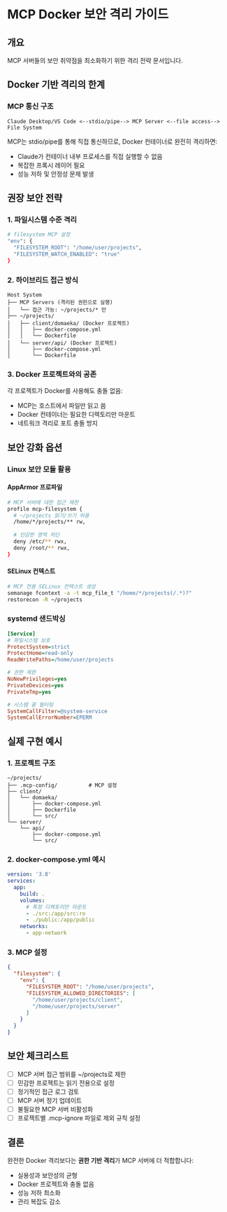 # MCP Docker 보안 격리 가이드

## 개요

MCP 서버들의 보안 취약점을 최소화하기 위한 격리 전략 문서입니다.

## Docker 기반 격리의 한계

### MCP 통신 구조
```
Claude Desktop/VS Code <--stdio/pipe--> MCP Server <--file access--> File System
```

MCP는 stdio/pipe를 통해 직접 통신하므로, Docker 컨테이너로 완전히 격리하면:
- Claude가 컨테이너 내부 프로세스를 직접 실행할 수 없음
- 복잡한 프록시 레이어 필요
- 성능 저하 및 안정성 문제 발생

## 권장 보안 전략

### 1. 파일시스템 수준 격리

```bash
# filesystem MCP 설정
"env": {
  "FILESYSTEM_ROOT": "/home/user/projects",
  "FILESYSTEM_WATCH_ENABLED": "true"
}
```

### 2. 하이브리드 접근 방식

```
Host System
├── MCP Servers (격리된 권한으로 실행)
│   └── 접근 가능: ~/projects/* 만
├── ~/projects/
│   ├── client/domaeka/ (Docker 프로젝트)
│   │   ├── docker-compose.yml
│   │   └── Dockerfile
│   └── server/api/ (Docker 프로젝트)
│       ├── docker-compose.yml
│       └── Dockerfile
```

### 3. Docker 프로젝트와의 공존

각 프로젝트가 Docker를 사용해도 충돌 없음:
- MCP는 호스트에서 파일만 읽고 씀
- Docker 컨테이너는 필요한 디렉토리만 마운트
- 네트워크 격리로 포트 충돌 방지

## 보안 강화 옵션

### Linux 보안 모듈 활용

#### AppArmor 프로파일
```bash
# MCP 서버에 대한 접근 제한
profile mcp-filesystem {
  # ~/projects 읽기/쓰기 허용
  /home/*/projects/** rw,
  
  # 민감한 영역 차단
  deny /etc/** rwx,
  deny /root/** rwx,
}
```

#### SELinux 컨텍스트
```bash
# MCP 전용 SELinux 컨텍스트 생성
semanage fcontext -a -t mcp_file_t "/home/*/projects(/.*)?"
restorecon -R ~/projects
```

### systemd 샌드박싱

```ini
[Service]
# 파일시스템 보호
ProtectSystem=strict
ProtectHome=read-only
ReadWritePaths=/home/user/projects

# 권한 제한
NoNewPrivileges=yes
PrivateDevices=yes
PrivateTmp=yes

# 시스템 콜 필터링
SystemCallFilter=@system-service
SystemCallErrorNumber=EPERM
```

## 실제 구현 예시

### 1. 프로젝트 구조
```
~/projects/
├── .mcp-config/          # MCP 설정
├── client/
│   └── domaeka/
│       ├── docker-compose.yml
│       ├── Dockerfile
│       └── src/
└── server/
    └── api/
        ├── docker-compose.yml
        └── src/
```

### 2. docker-compose.yml 예시
```yaml
version: '3.8'
services:
  app:
    build: .
    volumes:
      # 특정 디렉토리만 마운트
      - ./src:/app/src:ro
      - ./public:/app/public
    networks:
      - app-network
```

### 3. MCP 설정
```json
{
  "filesystem": {
    "env": {
      "FILESYSTEM_ROOT": "/home/user/projects",
      "FILESYSTEM_ALLOWED_DIRECTORIES": [
        "/home/user/projects/client",
        "/home/user/projects/server"
      ]
    }
  }
}
```

## 보안 체크리스트

- [ ] MCP 서버 접근 범위를 ~/projects로 제한
- [ ] 민감한 프로젝트는 읽기 전용으로 설정
- [ ] 정기적인 접근 로그 검토
- [ ] MCP 서버 정기 업데이트
- [ ] 불필요한 MCP 서버 비활성화
- [ ] 프로젝트별 .mcp-ignore 파일로 제외 규칙 설정

## 결론

완전한 Docker 격리보다는 **권한 기반 격리**가 MCP 서버에 더 적합합니다:
- 실용성과 보안성의 균형
- Docker 프로젝트와 충돌 없음
- 성능 저하 최소화
- 관리 복잡도 감소